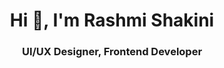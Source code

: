 <h1 align="center">Hi 👋, I'm Rashmi Shakini </h1>
<h3 align="center">UI/UX Designer, Frontend Developer</h3>

